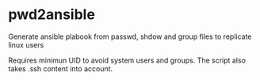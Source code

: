 # pwd2ansible
Generate ansible plabook from passwd, shdow and group files to replicate linux users

Requires minimun UID to avoid system users and groups. The script also takes .ssh content into
account.
